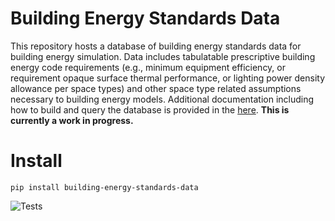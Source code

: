 # Building Energy Standards Data
This repository hosts a database of building energy standards data for building energy simulation. Data includes tabulatable prescriptive building energy code requirements (e.g., minimum equipment efficiency, or requirement opaque surface thermal performance, or lighting power density allowance per space types) and other space type related assumptions necessary to building energy models. Additional documentation including how to build and query the database is provided in the [here](.\docs). **This is currently a work in progress.**
# Install
`pip install building-energy-standards-data`

![Tests](https://github.com/pnnl/building-energy-standards-data/actions/workflows/openstudio_standards_database.yml/badge.svg)
